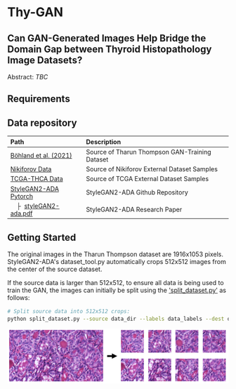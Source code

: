 # Thy-GAN 
## Can GAN-Generated Images Help Bridge the Domain Gap between Thyroid Histopathology Image Datasets?

Abstract: *TBC*

## Requirements

## Data repository

| Path | Description
| :--- | :----------
| [Böhland et al. (2021)](https://www.ncbi.nlm.nih.gov/pmc/articles/PMC8457451/) |  Source of Tharun Thompson GAN-Training Dataset
| [Nikiforov Data](http://image.upmc.edu:8080/NikiForov%20EFV%20Study/BoxA/view.apml?listview=1) |  Source of Nikiforov External Dataset Samples
| [TCGA-THCA Data](https://portal.gdc.cancer.gov/projects/TCGA-THCA) |  Source of TCGA External Dataset Samples
| [StyleGAN2-ADA Pytorch](https://github.com/NVlabs/stylegan2-ada-pytorch) | StyleGAN2-ADA Github Repository
| &ensp;&ensp;&boxvr;&nbsp; [styleGAN2-ada.pdf](https://nvlabs-fi-cdn.nvidia.com/stylegan2-ada-pytorch/ada-paper.pdf) | StyleGAN2-ADA Research Paper

## Getting Started

The original images in the Tharun Thompson dataset are 1916x1053 pixels. StyleGAN2-ADA's dataset_tool.py automatically crops 512x512 images from the center of the source dataset. 

If the source data is larger than 512x512, to ensure all data is being used to train the GAN, the images can initially be split using the ['split_dataset.py'](./split_dataset.py) as follows:

```.bash
# Split source data into 512x512 crops:
python split_dataset.py --source data_dir --labels data_labels --dest out_dir --crop_size 512
```
![Splitting image](./images/image_split.PNG)
